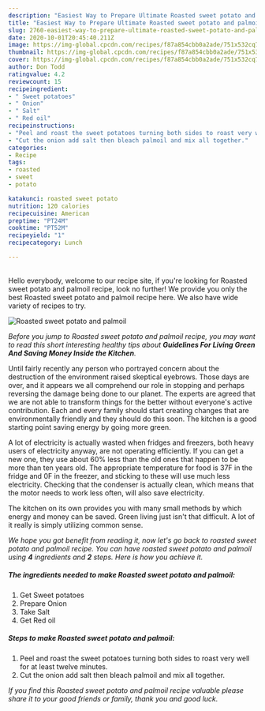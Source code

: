```yaml
---
description: "Easiest Way to Prepare Ultimate Roasted sweet potato and palmoil"
title: "Easiest Way to Prepare Ultimate Roasted sweet potato and palmoil"
slug: 2760-easiest-way-to-prepare-ultimate-roasted-sweet-potato-and-palmoil
date: 2020-10-01T20:45:40.211Z
image: https://img-global.cpcdn.com/recipes/f87a854cbb0a2ade/751x532cq70/roasted-sweet-potato-and-palmoil-recipe-main-photo.jpg
thumbnail: https://img-global.cpcdn.com/recipes/f87a854cbb0a2ade/751x532cq70/roasted-sweet-potato-and-palmoil-recipe-main-photo.jpg
cover: https://img-global.cpcdn.com/recipes/f87a854cbb0a2ade/751x532cq70/roasted-sweet-potato-and-palmoil-recipe-main-photo.jpg
author: Don Todd
ratingvalue: 4.2
reviewcount: 15
recipeingredient:
- " Sweet potatoes"
- " Onion"
- " Salt"
- " Red oil"
recipeinstructions:
- "Peel and roast the sweet potatoes turning both sides to roast very well for at least twelve minutes."
- "Cut the onion add salt then bleach palmoil and mix all together."
categories:
- Recipe
tags:
- roasted
- sweet
- potato

katakunci: roasted sweet potato 
nutrition: 120 calories
recipecuisine: American
preptime: "PT24M"
cooktime: "PT52M"
recipeyield: "1"
recipecategory: Lunch

---
```

<br>
Hello everybody, welcome to our recipe site, if you're looking for Roasted sweet potato and palmoil recipe, look no further! We provide you only the best Roasted sweet potato and palmoil recipe here. We also have wide variety of recipes to try.
<br>


![Roasted sweet potato and palmoil](https://img-global.cpcdn.com/recipes/f87a854cbb0a2ade/751x532cq70/roasted-sweet-potato-and-palmoil-recipe-main-photo.jpg)

<i>Before you jump to Roasted sweet potato and palmoil recipe, you may want to read this short interesting healthy tips about 
<strong>Guidelines For Living Green And Saving Money Inside the Kitchen</strong>.</i>
</br>

Until fairly recently any person who portrayed concern about the destruction of the environment raised skeptical eyebrows. Those days are over, and it appears we all comprehend our role in stopping and perhaps reversing the damage being done to our planet. The experts are agreed that we are not able to transform things for the better without everyone's active contribution. Each and every family should start creating changes that are environmentally friendly and they should do this soon. The kitchen is a good starting point saving energy by going more green.

A lot of electricity is actually wasted when fridges and freezers, both heavy users of electricity anyway, are not operating efficiently. If you can get a new one, they use about 60% less than the old ones that happen to be more than ten years old. The appropriate temperature for food is 37F in the fridge and 0F in the freezer, and sticking to these will use much less electricity. Checking that the condenser is actually clean, which means that the motor needs to work less often, will also save electricity.

The kitchen on its own provides you with many small methods by which energy and money can be saved. Green living just isn't that difficult. A lot of it really is simply utilizing common sense.


<i>We hope you got benefit from reading it, now let's go back to roasted sweet potato and palmoil recipe. You can have roasted sweet potato and palmoil using <strong>4</strong> ingredients and <strong>2</strong> steps. Here is how you achieve it.
</i>

##### The ingredients needed to make Roasted sweet potato and palmoil:

1. Get  Sweet potatoes
1. Prepare  Onion
1. Take  Salt
1. Get  Red oil


##### Steps to make Roasted sweet potato and palmoil:

1. Peel and roast the sweet potatoes turning both sides to roast very well for at least twelve minutes.
1. Cut the onion add salt then bleach palmoil and mix all together.


<i>If you find this Roasted sweet potato and palmoil recipe valuable please share it to your good friends or family, thank you and good luck.</i>
